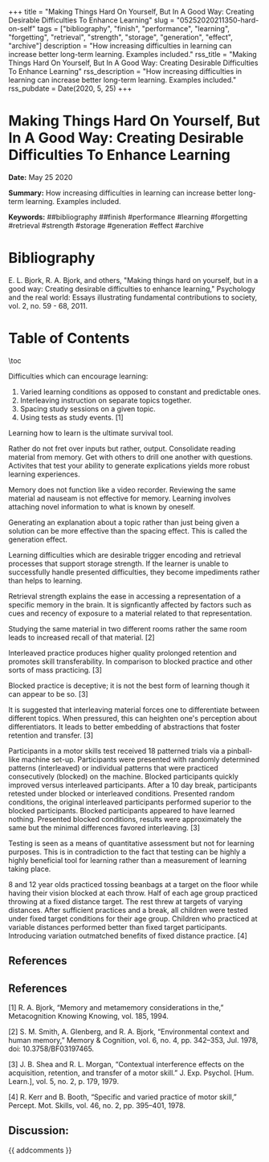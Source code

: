 +++
title = "Making Things Hard On Yourself, But In A Good Way: Creating Desirable Difficulties To Enhance Learning"
slug = "05252020211350-hard-on-self"
tags = ["bibliography", "finish", "performance", "learning", "forgetting", "retrieval", "strength", "storage", "generation", "effect", "archive"]
description = "How increasing difficulties in learning can increase better long-term learning. Examples included."
rss_title = "Making Things Hard On Yourself, But In A Good Way: Creating Desirable Difficulties To Enhance Learning"
rss_description = "How increasing difficulties in learning can increase better long-term learning. Examples included."
rss_pubdate = Date(2020, 5, 25)
+++



Making Things Hard On Yourself, But In A Good Way: Creating Desirable Difficulties To Enhance Learning
=========

**Date:** May 25 2020

**Summary:** How increasing difficulties in learning can increase better long-term learning. Examples included.

**Keywords:** ##bibliography ##finish #performance #learning #forgetting #retrieval #strength #storage #generation #effect #archive

Bibliography
==========

E. L. Bjork, R. A. Bjork, and others, "Making things hard on yourself, but in a good way: Creating desirable difficulties to enhance learning," Psychology and the real world: Essays illustrating fundamental contributions to society, vol. 2, no. 59 - 68, 2011.

Table of Contents
=========

\toc

Difficulties which can encourage learning: 

1. Varied learning conditions as opposed to constant and predictable ones.
2. Interleaving instruction on separate topics together.
3. Spacing study sessions on a given topic.
4. Using tests as study events. [1]

Learning how to learn is the ultimate survival tool. 

Rather do not fret over inputs but rather, output. Consolidate reading material from memory. Get with others to drill one another with questions. Activites that test your ability to generate explications yields more robust learning experiences.

Memory does not function like a video recorder. Reviewing the same material ad nauseam is not effective for memory. Learning involves attaching novel information to what is known by oneself. 

Generating an explanation about a topic rather than just being given a solution can be more effective than the spacing effect. This is called the generation effect.

Learning difficulties which are desirable trigger encoding and retrieval processes that support storage strength. If the learner is unable to successfully handle presented difficulties, they become impediments rather than helps to learning.

Retrieval strength explains the ease in accessing a representation of a specific memory in the brain. It is signficantly affected by factors such as cues and recency of exposure to a material related to that representation.

Studying the same material in two different rooms rather the same room leads to increased recall of that material. [2]

Interleaved practice produces higher quality prolonged retention and promotes skill transferability. In comparison to blocked practice and other sorts of mass practicing. [3]

Blocked practice is deceptive; it is not the best form of learning though it can appear to be so. [3] 

It is suggested that interleaving material forces one to differentiate between different topics. When pressured, this can heighten one's perception about differentiators. It leads to better embedding of abstractions that foster retention and transfer. [3]

Participants in a motor skills test received 18 patterned trials via a pinball-like machine set-up. Participants were presented with randomly determined patterns (interleaved) or individual patterns that were practiced consecutively (blocked) on the machine. Blocked participants quickly improved versus interleaved participants. After a 10 day break, participants retested under blocked or interleaved conditions. Presented random conditions, the original interleaved participants performed superior to the blocked participants. Blocked participants appeared to have learned nothing. Presented blocked conditions, results were approximately the same but the minimal differences favored interleaving. [3]

Testing is seen as a means of quantitative assessment but not for learning purposes. This is in contradiction to the fact that testing can be highly a highly beneficial tool for learning rather than a measurement of learning taking place. 

8 and 12 year olds practiced tossing beanbags at a target on the floor while having their vision blocked at each throw. Half of each age group practiced throwing at a fixed distance target. The rest threw at targets of varying distances. After sufficient practices and a break, all children were tested under fixed target conditions for their age group. Children who practiced at variable distances performed better than fixed target participants. Introducing variation outmatched benefits of fixed distance practice. [4]

## References

## References

[1] R. A. Bjork, “Memory and metamemory considerations in the,” Metacognition Knowing Knowing, vol. 185, 1994.

[2] S. M. Smith, A. Glenberg, and R. A. Bjork, “Environmental context and human memory,” Memory & Cognition, vol. 6, no. 4, pp. 342–353, Jul. 1978, doi: 10.3758/BF03197465.

[3] J. B. Shea and R. L. Morgan, “Contextual interference effects on the acquisition, retention, and transfer of a motor skill.” J. Exp. Psychol. [Hum. Learn.], vol. 5, no. 2, p. 179, 1979.

[4] R. Kerr and B. Booth, “Specific and varied practice of motor skill,” Percept. Mot. Skills, vol. 46, no. 2, pp. 395–401, 1978.
## Discussion: 

{{ addcomments }}
